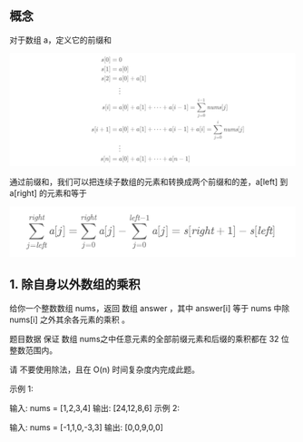 ## 概念

对于数组 a，定义它的前缀和

![](./屏幕截图%202024-11-22%20145813.png)

通过前缀和，我们可以把连续子数组的元素和转换成两个前缀和的差，a[left] 到 a[right] 的元素和等于

![](./屏幕截图%202024-11-22%20150006.png)


## 1. 除自身以外数组的乘积


给你一个整数数组 nums，返回 数组 answer ，其中 answer[i] 等于 nums 中除 nums[i] 之外其余各元素的乘积 。

题目数据 保证 数组 nums之中任意元素的全部前缀元素和后缀的乘积都在  32 位 整数范围内。

请 不要使用除法，且在 O(n) 时间复杂度内完成此题。

示例 1:

输入: nums = [1,2,3,4]
输出: [24,12,8,6]
示例 2:

输入: nums = [-1,1,0,-3,3]
输出: [0,0,9,0,0]
 